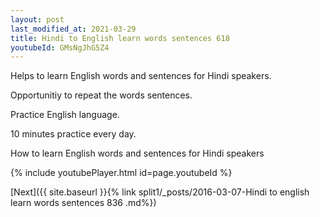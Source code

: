 ```yaml
---
layout: post
last_modified_at: 2021-03-29
title: Hindi to English learn words sentences 618 
youtubeId: GMsNgJhG5Z4
---
```

 
 
Helps to learn English words and sentences for Hindi speakers.

Opportunitiy to repeat the words sentences. 

Practice English language. 
 
10 minutes practice every day. 
 
How to learn English words and sentences for Hindi speakers 
 
{% include youtubePlayer.html id=page.youtubeId %}
 
 
[Next]({{ site.baseurl }}{% link  split1/_posts/2016-03-07-Hindi to english learn words sentences 836 .md%})
 
